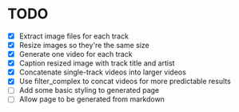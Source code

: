 # TODO

- [x] Extract image files for each track
- [x] Resize images so they're the same size
- [x] Generate one video for each track
- [x] Caption resized image with track title and artist
- [x] Concatenate single-track videos into larger videos
- [x] Use filter_complex to concat videos for more predictable results
- [ ] Add some basic styling to generated page
- [ ] Allow page to be generated from markdown
